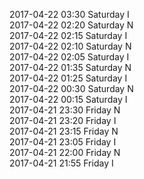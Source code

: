 2017-04-22 03:30 Saturday  I  
2017-04-22 02:20 Saturday  N  
2017-04-22 02:15 Saturday  I  
2017-04-22 02:10 Saturday  N  
2017-04-22 02:05 Saturday  I  
2017-04-22 01:35 Saturday  N  
2017-04-22 01:25 Saturday  I  
2017-04-22 00:30 Saturday  N  
2017-04-22 00:15 Saturday  I  
2017-04-21 23:30 Friday  N  
2017-04-21 23:20 Friday  I  
2017-04-21 23:15 Friday  N  
2017-04-21 23:05 Friday  I  
2017-04-21 22:00 Friday  N  
2017-04-21 21:55 Friday  I  
